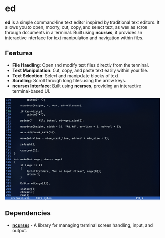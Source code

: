 # ed

**ed** is a simple command-line text editor inspired by traditional text editors. It allows you to open, modify, cut, copy, and select text, as well as scroll through documents in a terminal. Built using **ncurses**, it provides an interactive interface for text manipulation and navigation within files.

## Features

- **File Handling**: Open and modify text files directly from the terminal.
- **Text Manipulation**: Cut, copy, and paste text easily within your file.
- **Text Selection**: Select and manipulate blocks of text.
- **Scrolling**: Scroll through long files using the arrow keys.
- **ncurses Interface**: Built using **ncurses**, providing an interactive terminal-based UI.

![ed in Action](ed.gif)

## Dependencies

- **[ncurses](https://invisible-island.net/ncurses/)** - A library for managing terminal screen handling, input, and output.

